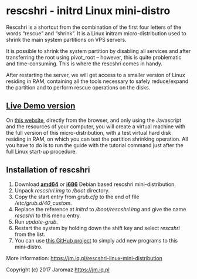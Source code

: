 # rescshri - initrd Linux mini-distro

Rescshri is a shortcut from the combination of the first four letters of the words “rescue” and “shrink”. It is a Linux initram micro-distribution used to shrink the main system partitions on VPS servers.

It is possible to shrink the system partition by disabling all services and after transferring the root using pivot_root – however, this is quite problematic and time-consuming. This is where the rescshri comes in handy.

After restarting the server, we will get access to a smaller version of Linux residing in RAM, containing all the tools necessary to safely reduce/expand the partition and to perform rescue operations on the disks.

[Live Demo version](https://jm.iq.pl/rescshri-linux-mini-distribution)
-----------------------------------------------------------------------
On [this website](https://jm.iq.pl/rescshri-linux-mini-distribution), directly from the browser, and only using the Javascript and the resources of your computer, you will create a virtual machine with the full version of this micro-distribution, with a test virtual hard disk residing in RAM, on which you can test the partition shrinking operation. All you have to do is to run the guide with the tutorial command just after the full Linux start-up procedure.


Installation of rescshri
-------------------------

1. Download **[amd64](https://jm.iq.pl/rescshri/rescshri-1.2-amd64.tar.gz)** or **[i686](https://jm.iq.pl/rescshri/rescshri-1.2-i686.tar.gz)** Debian based rescshri mini-distribution.
2. Unpack *rescshri.img* to */boot* directory.
3. Copy the start entry from *grub.cfg* to the end of file */etc/grub.d/40_custom*.
4. Replace the reference at *initrd* to */boot/rescshri.img* and give the name *rescshri* to this menu entry.
5. Run *update-grub*.
6. Restart the system by holding down the shift key and select *rescshri* from the list.
7. You can use [this GitHub project](https://github.com/jaromaz/rescshri) to simply add new programs to this mini-distro.

More information: https://jm.iq.pl/rescshri-linux-mini-distribution

Copyright (c) 2017 Jaromaz https://jm.iq.pl
